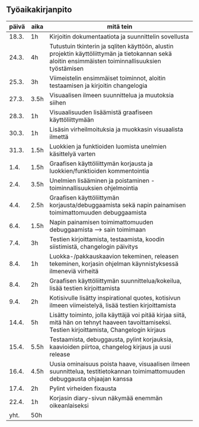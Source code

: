 ## Työaikakirjanpito

| päivä | aika | mitä tein |
| ----- | ---- | --------- |
| 18.3. | 1h   | Kirjoitin dokumentaatiota ja suunnittelin sovellusta |
| 24.3. | 4h   | Tutustuin tkinterin ja sqliten käyttöön, alustin projektin käyttöliittymän ja tietokannan sekä aloitin ensimmäisten toiminnallisuuksien työstämisen|
| 25.3. | 3h   | Viimeistelin ensimmäiset toiminnot, aloitin testaamisen ja kirjoitin changelogia |
| 27.3. | 3.5h | Visuaalisen ilmeen suunnittelua ja muutoksia siihen |
| 28.3. | 1h   | Visuaalisuuden lisäämistä graafiseen käyttöliittymään |
| 30.3. | 1h   | Lisäsin virheilmoituksia ja muokkasin visuaalista ilmettä |
| 31.3. | 1.5h | Luokkien ja funktioiden luomista unelmien käsittelyä varten |
| 1.4.  | 1.5h | Graafisen käyttöliittymän korjausta ja luokkien/funktioiden kommentointia |
| 2.4.  | 3.5h | Unelmien lisääminen ja poistaminen -toiminnallisuuksien ohjelmointia |
| 4.4.  | 2.5h | Graafisen käyttöliittymän korjausta/debuggaamista sekä napin painamisen toimimattomuuden debuggaamista |
| 6.4.  | 1.5h | Napin painamisen toimimattomuuden debuggaamista --> sain toimimaan |
| 7.4.  | 3h   | Testien kirjoittamista, testaamista, koodin siistimistä, changelogin päivitys |
| 8.4.  | 1h   | Luokka-/pakkauskaavion tekeminen, releasen tekeminen, korjasin ohjelman käynnistyksessä ilmeneviä virheitä |
| 8.4.  | 2h   | Graafisen käyttöliittymän suunnittelua/kokeilua, lisää testien kirjoittamista |
| 9.4.  | 2h   | Kotisivulle lisätty inspirational quotes, kotisivun ilmeen viimeistelyä, lisää testien kirjoittamista |
| 14.4. | 5h   | Lisätty toiminto, jolla käyttäjä voi pitää kirjaa siitä, mitä hän on tehnyt haaveen tavoittamiseksi. Testien kirjoittamista, Changelogin kirjaus |
| 15.4. | 5.5h | Testaamista, debuggausta, pylint korjauksia, kaavioiden piirtoa, changelog kirjaus ja uusi release |
| 16.4. | 4.5h | Uusia ominaisuus poista haave, visuaalisen ilmeen suunnittelua, testitietokannan toimimattomuuden debuggausta ohjaajan kanssa |
| 17.4. | 2h   | Pylint virheiden fixausta |
| 22.4. | 1h   | Korjasin diary-sivun näkymää enemmän oikeanlaiseksi |
| yht.  | 50h  |
